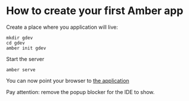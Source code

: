 How to create your first Amber app
==================================

Create a place where you application will live:

    mkdir gdev
    cd gdev
    amber init gdev

Start the server

    amber serve

You can now point your browser to [the application](http://localhost:4000)

Pay attention: remove the popup blocker for the IDE to show.


